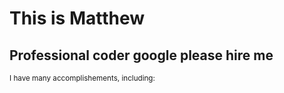 # **This is Matthew**

## Professional coder google please hire me
<sub>I have many accomplishements, including: </sub>

